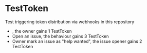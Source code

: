 # TestToken
Test **<Events>** triggering token distribution via webhooks in this repository
* <Star this repository>, the owner gains 1 TestToken
* Open an issue, the behaviour gains 3 TestToken
* Owner mark an issue as "help wanted", the issue opener gains 2 TestToken
